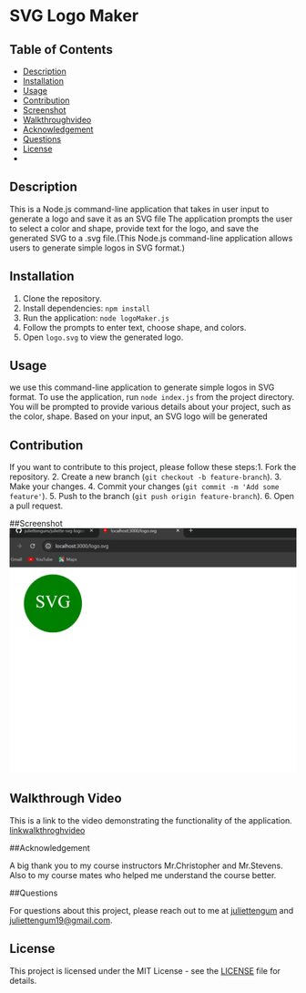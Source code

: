 # SVG Logo Maker

## Table of Contents
- [Description](#description)
- [Installation](#installation)
- [Usage](#usage)
- [Contribution](#contributing)
- [Screenshot](#screenshot)
- [Walkthroughvideo](#walkthroughvideo)
- [Acknowledgement](#acknowledgement)
- [Questions](#questions)
- [License](#license)
- 
## Description

This is a Node.js command-line application that takes in user input to generate a logo and save it as an SVG file The application prompts the user to select a color and shape, provide text for the logo, and save the generated SVG to a .svg file.(This Node.js command-line application allows users to generate simple logos in SVG format.)

## Installation

1. Clone the repository.
2. Install dependencies: `npm install`
3. Run the application: `node logoMaker.js`
4. Follow the prompts to enter text, choose shape, and colors.
5. Open `logo.svg` to view the generated logo.

## Usage
we use this command-line application to generate simple logos in SVG format.
To use the application, run `node index.js` from the project directory. You will be prompted to provide various details about your project, such as the color, shape. Based on your input, an SVG logo will be generated



## Contribution
If you want to contribute to this project, please follow these 
steps:1. Fork the repository.
2. Create a new branch (`git checkout -b feature-branch`).
3. Make your changes.
4. Commit your changes (`git commit -m 'Add some feature'`).
5. Push to the branch (`git push origin feature-branch`).
6. Open a pull request.

##Screenshot
![screenshot](Screenshot.png)

## Walkthrough Video
This is a link to the video demonstrating the functionality of the application.
[linkwalkthroghvideo](https://github.com/juliettengum/juliette-svg-logomaker/raw/main/walkthroughvideo.mp4)

##Acknowledgement

A big thank you to my course instructors Mr.Christopher and Mr.Stevens. Also to my course mates who helped me understand the course better.


##Questions

For questions about this project, please reach out to me at [juliettengum](https://github.com/juliettengum) and juliettengum19@gmail.com.
  

## License

This project is licensed under the MIT License - see the [LICENSE](MIT) file for details.
